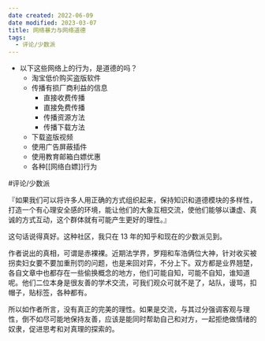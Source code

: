 ```yaml
---
date created: 2022-06-09
date modified: 2023-03-07
title: 网络暴力与网络道德
tags:
  - 评论/少数派
---
```

- 以下这些网络上的行为，是道德的吗？
	- 淘宝低价购买盗版软件
	- 传播有损厂商利益的信息
		- 直接收费传播
		- 直接免费传播
		- 传播资源方法
		- 传播下载方法
	- 下载盗版视频
	- 使用广告屏蔽插件
	- 使用教育邮箱白嫖优惠
	- 各种[[网络白嫖]]行为

#评论/少数派

『如果我们可以将许多人用正确的方式组织起来，保持知识和道德模块的多样性，打造一个有心理安全感的环境，能让他们的大象互相交流，使他们能够以谦虚、真诚的方式互动，这个群体就有可能产生更好的理性。』

这句话说得真好。这种社区，我只在 13 年的知乎和现在的少数派见到。

作者说出的真相，可谓是赤裸裸。近期法学界，罗翔和车浩俩位大神，针对收买被拐卖妇女要不要加重刑罚的问题，也是来回对弈，不分上下。双方都是业界翘楚，各自文章中也都存在一些偷换概念的地方，他们可能自知，可能不自知，谁知道呢。他们二位本身是很友善的学术交流，可我们观众可就不是了，站队，谩骂，扣帽子，贴标签，各种都有。

所以如作者所言，没有真正的完美的理性。如果是交流，与其过分强调客观与理性，倒不如尽可能地保持友善，应该是能同时帮助自己和对方，一起拒绝做情绪的奴隶，促进思考和对真理的探索的。
